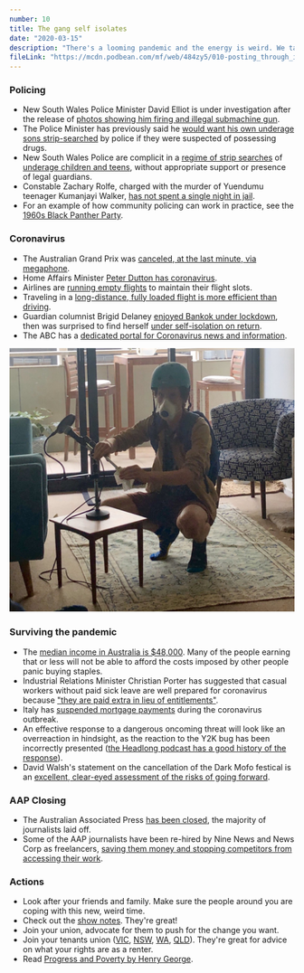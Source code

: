 ```yaml
---
number: 10
title: The gang self isolates
date: "2020-03-15"
description: "There's a looming pandemic and the energy is weird. We talk about police violence, the closure of the AAP, and how to survive coronavirus."
fileLink: "https://mcdn.podbean.com/mf/web/484zy5/010-posting_through_it_01.mp3"
---
```


### Policing

- New South Wales Police Minister David Elliot is under investigation after the release of [photos showing him firing and illegal submachine gun](https://www.abc.net.au/news/2020-03-09/nsw-police-minister-david-elliott-fires-submachine-gun-at-range/12040288).
- The Police Minister has previously said he [would want his own underage sons strip-searched](https://www.smh.com.au/national/nsw/minister-would-want-sons-strip-searched-if-at-risk-of-doing-something-wrong-20191106-p537ww.html) by police if they were suspected of possessing drugs.
- New South Wales Police are complicit in a [regime of strip searches](https://www.theguardian.com/australia-news/2020/feb/06/strip-search-inquiry-cut-short-after-nsw-government-sacks-commissioner) of [underage children and teens](https://www.theguardian.com/australia-news/2019/oct/21/police-strip-searched-16-year-old-girl-at-splendour-music-festival-inquiry-hears), without appropriate support or presence of legal guardians.
- Constable Zachary Rolfe, charged with the murder of Yuendumu teenager Kumanjayi Walker, [has not spent a single night in jail](https://www.abc.net.au/news/2020-03-08/yuendumu-residents-question-grant-of-bail-to-zachary-rolfe/12035990).
- For an example of how community policing can work in practice, see the [1960s Black Panther Party](https://www.wglt.org/post/director-chronicles-black-panthers-rise-new-tactics-were-needed).

### Coronavirus

- The Australian Grand Prix was [canceled, at the last minute, via megaphone](https://www.abc.net.au/news/2020-03-13/australian-formula-1-grand-prix-cancelled-over-coronavirus/12052142).
- Home Affairs Minister [Peter Dutton has coronavirus](https://7news.com.au/lifestyle/health-wellbeing/dutton-was-not-infectious-in-washington-c-744948).
- Airlines are [running empty flights](https://www.businessinsider.fr/us/coronavirus-airlines-run-empty-ghost-flights-planes-passengers-outbreak-covid-2020-3) to maintain their flight slots.
- Traveling in a [long-distance, fully loaded flight is more efficient than driving](https://www.thoughtco.com/flying-driving-which-better-for-environment-1203936).
- Guardian columnist Brigid Delaney [enjoyed Bankok under lockdown](https://www.theguardian.com/commentisfree/2020/mar/06/travelling-through-asia-during-the-coronavirus-its-like-i-have-the-whole-place-to-myself), then was surprised to find herself [under self-isolation on return](https://www.theguardian.com/commentisfree/2020/mar/13/i-dont-have-it-my-week-of-not-being-sick-with-coronavirus).
- The ABC has a [dedicated portal for Coronavirus news and information](https://www.abc.net.au/news/story-streams/coronavirus/).

![Podcasting in the time of coronavirus](./lang-isolation.jpeg)

### Surviving the pandemic

- The [median income in Australia is $48,000](https://www.abc.net.au/news/2019-12-30/are-you-one-of-the-average-australians-politicians-refer-to/11831700). Many of the people earning that or less will not be able to afford the costs imposed by other people panic buying staples.
- Industrial Relations Minister Christian Porter has suggested that casual workers without paid sick leave are well prepared for coronavirus because ["they are paid extra in lieu of entitlements"](https://twitter.com/ErykBagshaw/status/1237245658274258945).
- Italy has [suspended mortgage payments](https://www.bbc.com/news/business-51814481) during the coronavirus outbreak.
- An effective response to a dangerous oncoming threat will look like an overreaction in hindsight, as the reaction to the Y2K bug has been incorrectly presented ([the Headlong podcast has a good history of the response](https://www.podbean.com/podcast-detail/9bhdf-4c11f/Headlong-Surviving-Y2K-Podcast)).
- David Walsh's statement on the cancellation of the Dark Mofo festical is an [excellent, clear-eyed assessment of the risks of going forward](https://darkmofo.net.au/statement).

### AAP Closing

- The Australian Associated Press [has been closed](https://www.wsws.org/en/articles/2020/03/09/aapr-m09.html), the majority of journalists laid off.
- Some of the AAP journalists have been re-hired by Nine News and News Corp as freelancers, [saving them money and stopping competitors from accessing their work](https://www.thesaturdaypaper.com.au/news/media/2020/03/14/aap-closure-leaves-industry-reeling/15841044009525).

### Actions

- Look after your friends and family. Make sure the people around you are coping with this new, weird time.
- Check out the [show notes](https://notgoodpod.com/010-the-gang-self-isolates/). They're great!
- Join your union, advocate for them to push for the change you want.
- Join your tenants union ([VIC](https://www.tenantsvic.org.au/), [NSW](https://www.tenants.org.au/tu), [WA](https://www.tenancywa.org.au/), [QLD](https://tenantsqld.org.au/)). They're great for advice on what your rights are as a renter.
- Read [Progress and Poverty by Henry George](https://en.wikipedia.org/wiki/Progress_and_Poverty).
